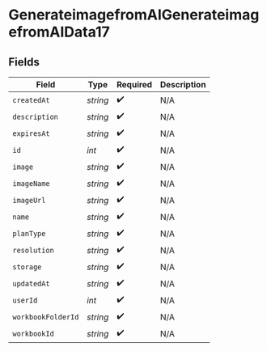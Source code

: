 # GenerateimagefromAIGenerateimagefromAIData17


## Fields

| Field              | Type               | Required           | Description        |
| ------------------ | ------------------ | ------------------ | ------------------ |
| `createdAt`        | *string*           | :heavy_check_mark: | N/A                |
| `description`      | *string*           | :heavy_check_mark: | N/A                |
| `expiresAt`        | *string*           | :heavy_check_mark: | N/A                |
| `id`               | *int*              | :heavy_check_mark: | N/A                |
| `image`            | *string*           | :heavy_check_mark: | N/A                |
| `imageName`        | *string*           | :heavy_check_mark: | N/A                |
| `imageUrl`         | *string*           | :heavy_check_mark: | N/A                |
| `name`             | *string*           | :heavy_check_mark: | N/A                |
| `planType`         | *string*           | :heavy_check_mark: | N/A                |
| `resolution`       | *string*           | :heavy_check_mark: | N/A                |
| `storage`          | *string*           | :heavy_check_mark: | N/A                |
| `updatedAt`        | *string*           | :heavy_check_mark: | N/A                |
| `userId`           | *int*              | :heavy_check_mark: | N/A                |
| `workbookFolderId` | *string*           | :heavy_check_mark: | N/A                |
| `workbookId`       | *string*           | :heavy_check_mark: | N/A                |